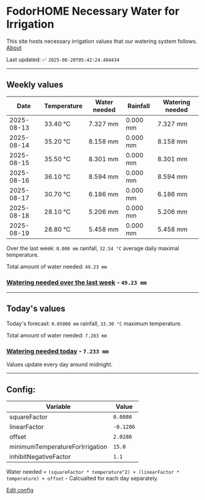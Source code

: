 # FodorHOME Necessary Water for Irrigation

This site hosts necessary irrigation values that our watering system follows. [About](https://github.com/redyau/irrigation)

Last updated: ✅ `2025-08-20T05:42:24.484434`

---

## Weekly values

| Date | Temperature | Water needed | Rainfall | Watering needed |
|-----|-----|-----|-----|-----|
| 2025-08-13 | 33.40 °C | 7.327 mm | 0.000 mm | 7.327 mm |
| 2025-08-14 | 35.20 °C | 8.158 mm | 0.000 mm | 8.158 mm |
| 2025-08-15 | 35.50 °C | 8.301 mm | 0.000 mm | 8.301 mm |
| 2025-08-16 | 36.10 °C | 8.594 mm | 0.000 mm | 8.594 mm |
| 2025-08-17 | 30.70 °C | 6.186 mm | 0.000 mm | 6.186 mm |
| 2025-08-18 | 28.10 °C | 5.206 mm | 0.000 mm | 5.206 mm |
| 2025-08-19 | 28.80 °C | 5.458 mm | 0.000 mm | 5.458 mm |


Over the last week: `0.000 mm` rainfall, `32.54 °C` average daily maximal temperature.

Total amount of water needed: `49.23 mm`

### [Watering needed over the last week](lastweek.txt) - `49.23 mm`

---

## Today's values

Today's forecast: `0.05000 mm` rainfall, `33.30 °C` maximum temperature.

Total amount of water needed: `7.283 mm`

### [Watering needed today](today.txt) - `7.233 mm`

Values update every day around midnight.

---

## Config:

| Variable | Value |
|-----|-----|
| squareFactor | `0.0086` |
| linearFactor | `-0.1286` |
| offset | `2.0286` |
| minimumTemperatureForIrrigation | `15.0` |
| inhibitNegativeFactor | `1.1` |

Water needed = `(squareFactor * temperature^2) + (linearFactor * temperature) + offset` - Calcualted for each day separately.

[Edit config](https://github.com/RedyAu/irrigation/edit/main/config.json)
